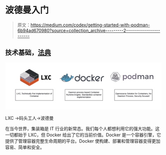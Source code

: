 # 波德曼入门

> 原文：<https://medium.com/codex/getting-started-with-podman-6b94ad670980?source=collection_archive---------2----------------------->

## 技术基础，[法典](http://medium.com/codex)

![](img/2e627595ecd6fa9b9db6935e1c015ce5.png)

LXC ->码头工人->波德曼

在当今世界，集装箱是 IT 行业的新常态。我们每个人都想利用它的强大功能。这一切都始于 LXC，但 Docker 给出了它的当前价值。Docker 是一个容器引擎，它提供了管理容器完整生命周期的平台。Docker 使构建、部署和管理容器变得更加容易、简单和安全。